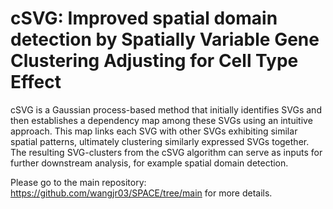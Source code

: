 # cSVG: Improved spatial domain detection by Spatially Variable Gene Clustering Adjusting for Cell Type Effect 

cSVG is a Gaussian process-based method that initially identifies SVGs and then establishes a dependency map among these SVGs using an intuitive approach. This map links each SVG with other SVGs exhibiting similar spatial patterns, ultimately clustering similarly expressed SVGs together. The resulting SVG-clusters from the cSVG algorithm can serve as inputs for further downstream analysis, for example spatial domain detection.

Please go to the main repository: https://github.com/wangjr03/SPACE/tree/main for more details.
